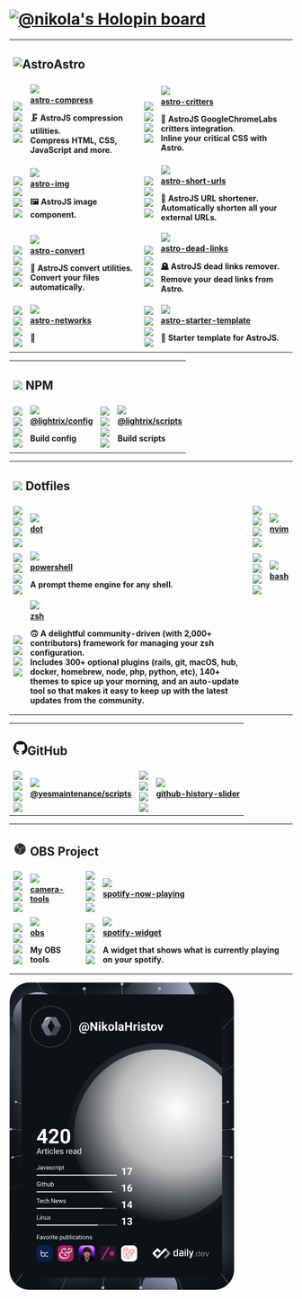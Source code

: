 <h1><a href=https://holopin.io/@nikola><picture><img src="https://holopin.io/api/user/board?user=nikola" alt="@nikola's Holopin board"></picture></a></h1><table><tbody><tr><td colspan=4><h2><picture><source media="(prefers-color-scheme: dark)" srcset=https://astro.build/assets/press/logomark-dark.svg><source media="(prefers-color-scheme: light)" srcset=https://astro.build/assets/press/logomark-light.svg><img src=https://astro.build/assets/press/logomark-light.svg width=25 alt=Astro></picture>Astro</h2></td></tr><tr><td valign=middle><a href=https://github.com/astro-community/astro-compress#readme/actions/workflows/node.yml><img src="https://img.shields.io/github/workflow/status/astro-community/astro-compress/Node?label=Build&amp;logo=node.js&amp;color=black&amp;logoColor=white&amp;labelColor=black&amp;logoWidth=15"></a><br><a href=https://npmjs.org/astro-compress><img src="https://img.shields.io/npm/v/astro-compress?label=version&amp;logo=npm&amp;color=black&amp;logoColor=white&amp;labelColor=black&amp;logoWidth=15"></a><br><a href=https://npmjs.org/astro-compress><img src="https://img.shields.io/librariesio/release/npm/astro-compress?label=dependencies&amp;logo=dependabot&amp;color=black&amp;logoColor=white&amp;labelColor=black&amp;logoWidth=15"></a><br><a href=https://npmjs.org/astro-compress><img src="https://img.shields.io/npm/dw/astro-compress?label=downloads&amp;logo=npm&amp;color=black&amp;logoColor=white&amp;labelColor=black&amp;logoWidth=15"></a><br></td><td valign=middle><a href=https://github.com/astro-community/astro-compress#readme><img src="https://img.shields.io/github/stars/astro-community/astro-compress?label=stars&amp;logo=github&amp;color=black&amp;logoColor=white&amp;labelColor=black&amp;logoWidth=15"></a><br><b><a href=https://github.com/astro-community/astro-compress#readme>astro-compress</a><br><p>🗜️ AstroJS compression utilities.<br>Compress HTML, CSS, JavaScript and more.<br></p></b></td><td valign=middle><a href=https://github.com/astro-community/astro-critters#readme/actions/workflows/node.yml><img src="https://img.shields.io/github/workflow/status/astro-community/astro-critters/Node?label=Build&amp;logo=node.js&amp;color=black&amp;logoColor=white&amp;labelColor=black&amp;logoWidth=15"></a><br><a href=https://npmjs.org/astro-critters><img src="https://img.shields.io/npm/v/astro-critters?label=version&amp;logo=npm&amp;color=black&amp;logoColor=white&amp;labelColor=black&amp;logoWidth=15"></a><br><a href=https://npmjs.org/astro-critters><img src="https://img.shields.io/librariesio/release/npm/astro-critters?label=dependencies&amp;logo=dependabot&amp;color=black&amp;logoColor=white&amp;labelColor=black&amp;logoWidth=15"></a><br><a href=https://npmjs.org/astro-critters><img src="https://img.shields.io/npm/dw/astro-critters?label=downloads&amp;logo=npm&amp;color=black&amp;logoColor=white&amp;labelColor=black&amp;logoWidth=15"></a><br></td><td valign=middle><a href=https://github.com/astro-community/astro-critters#readme><img src="https://img.shields.io/github/stars/astro-community/astro-critters?label=stars&amp;logo=github&amp;color=black&amp;logoColor=white&amp;labelColor=black&amp;logoWidth=15"></a><br><b><a href=https://github.com/astro-community/astro-critters#readme>astro-critters</a><br><p>🦔 AstroJS GoogleChromeLabs critters integration.<br>Inline your critical CSS with Astro.<br></p></b></td></tr><tr><td valign=middle><a href=https://github.com/Playform/astro-img#readme/actions/workflows/node.yml><img src="https://img.shields.io/github/workflow/status/Playform/astro-img/Node?label=Build&amp;logo=node.js&amp;color=black&amp;logoColor=white&amp;labelColor=black&amp;logoWidth=15"></a><br><a href=https://npmjs.org/astro-img><img src="https://img.shields.io/npm/v/astro-img?label=version&amp;logo=npm&amp;color=black&amp;logoColor=white&amp;labelColor=black&amp;logoWidth=15"></a><br><a href=https://npmjs.org/astro-img><img src="https://img.shields.io/librariesio/release/npm/astro-img?label=dependencies&amp;logo=dependabot&amp;color=black&amp;logoColor=white&amp;labelColor=black&amp;logoWidth=15"></a><br><a href=https://npmjs.org/astro-img><img src="https://img.shields.io/npm/dw/astro-img?label=downloads&amp;logo=npm&amp;color=black&amp;logoColor=white&amp;labelColor=black&amp;logoWidth=15"></a><br></td><td valign=middle><a href=https://github.com/Playform/astro-img#readme><img src="https://img.shields.io/github/stars/Playform/astro-img?label=stars&amp;logo=github&amp;color=black&amp;logoColor=white&amp;labelColor=black&amp;logoWidth=15"></a><br><b><a href=https://github.com/Playform/astro-img#readme>astro-img</a><br><p>🖼️ AstroJS image component.<br></p></b></td><td valign=middle><a href=https://github.com/Playform/astro-short-urls#readme/actions/workflows/node.yml><img src="https://img.shields.io/github/workflow/status/Playform/astro-short-urls/Node?label=Build&amp;logo=node.js&amp;color=black&amp;logoColor=white&amp;labelColor=black&amp;logoWidth=15"></a><br><a href=https://npmjs.org/astro-short-urls><img src="https://img.shields.io/npm/v/astro-short-urls?label=version&amp;logo=npm&amp;color=black&amp;logoColor=white&amp;labelColor=black&amp;logoWidth=15"></a><br><a href=https://npmjs.org/astro-short-urls><img src="https://img.shields.io/librariesio/release/npm/astro-short-urls?label=dependencies&amp;logo=dependabot&amp;color=black&amp;logoColor=white&amp;labelColor=black&amp;logoWidth=15"></a><br><a href=https://npmjs.org/astro-short-urls><img src="https://img.shields.io/npm/dw/astro-short-urls?label=downloads&amp;logo=npm&amp;color=black&amp;logoColor=white&amp;labelColor=black&amp;logoWidth=15"></a><br></td><td valign=middle><a href=https://github.com/Playform/astro-short-urls#readme><img src="https://img.shields.io/github/stars/Playform/astro-short-urls?label=stars&amp;logo=github&amp;color=black&amp;logoColor=white&amp;labelColor=black&amp;logoWidth=15"></a><br><b><a href=https://github.com/Playform/astro-short-urls#readme>astro-short-urls</a><br><p>🔗 AstroJS URL shortener.<br>Automatically shorten all your external URLs.<br></p></b></td></tr><tr><td valign=middle><a href=https://github.com/Lightrix/astro-convert#readme/actions/workflows/node.yml><img src="https://img.shields.io/github/workflow/status/Lightrix/astro-convert/Node?label=Build&amp;logo=node.js&amp;color=black&amp;logoColor=white&amp;labelColor=black&amp;logoWidth=15"></a><br><a href=https://npmjs.org/astro-convert><img src="https://img.shields.io/npm/v/astro-convert?label=version&amp;logo=npm&amp;color=black&amp;logoColor=white&amp;labelColor=black&amp;logoWidth=15"></a><br><a href=https://npmjs.org/astro-convert><img src="https://img.shields.io/librariesio/release/npm/astro-convert?label=dependencies&amp;logo=dependabot&amp;color=black&amp;logoColor=white&amp;labelColor=black&amp;logoWidth=15"></a><br><a href=https://npmjs.org/astro-convert><img src="https://img.shields.io/npm/dw/astro-convert?label=downloads&amp;logo=npm&amp;color=black&amp;logoColor=white&amp;labelColor=black&amp;logoWidth=15"></a><br></td><td valign=middle><a href=https://github.com/Lightrix/astro-convert#readme><img src="https://img.shields.io/github/stars/Lightrix/astro-convert?label=stars&amp;logo=github&amp;color=black&amp;logoColor=white&amp;labelColor=black&amp;logoWidth=15"></a><br><b><a href=https://github.com/Lightrix/astro-convert#readme>astro-convert</a><br><p>🫶 AstroJS convert utilities.<br>Convert your files automatically.<br></p></b></td><td valign=middle><a href=https://github.com/Playform/astro-dead-links#readme/actions/workflows/node.yml><img src="https://img.shields.io/github/workflow/status/Playform/astro-dead-links/Node?label=Build&amp;logo=node.js&amp;color=black&amp;logoColor=white&amp;labelColor=black&amp;logoWidth=15"></a><br><a href=https://npmjs.org/astro-dead-links><img src="https://img.shields.io/npm/v/astro-dead-links?label=version&amp;logo=npm&amp;color=black&amp;logoColor=white&amp;labelColor=black&amp;logoWidth=15"></a><br><a href=https://npmjs.org/astro-dead-links><img src="https://img.shields.io/librariesio/release/npm/astro-dead-links?label=dependencies&amp;logo=dependabot&amp;color=black&amp;logoColor=white&amp;labelColor=black&amp;logoWidth=15"></a><br><a href=https://npmjs.org/astro-dead-links><img src="https://img.shields.io/npm/dw/astro-dead-links?label=downloads&amp;logo=npm&amp;color=black&amp;logoColor=white&amp;labelColor=black&amp;logoWidth=15"></a><br></td><td valign=middle><a href=https://github.com/Playform/astro-dead-links#readme><img src="https://img.shields.io/github/stars/Playform/astro-dead-links?label=stars&amp;logo=github&amp;color=black&amp;logoColor=white&amp;labelColor=black&amp;logoWidth=15"></a><br><b><a href=https://github.com/Playform/astro-dead-links#readme>astro-dead-links</a><br><p>🪦 AstroJS dead links remover.<br>Remove your dead links from Astro.<br></p></b></td></tr><tr><td valign=middle><a href=https://github.com/NikolaRHristov/astro-networks#readme/actions/workflows/node.yml><img src="https://img.shields.io/github/workflow/status/NikolaRHristov/astro-networks/Node?label=Build&amp;logo=node.js&amp;color=black&amp;logoColor=white&amp;labelColor=black&amp;logoWidth=15"></a><br><a href=https://npmjs.org/astro-networks><img src="https://img.shields.io/npm/v/astro-networks?label=version&amp;logo=npm&amp;color=black&amp;logoColor=white&amp;labelColor=black&amp;logoWidth=15"></a><br><a href=https://npmjs.org/astro-networks><img src="https://img.shields.io/librariesio/release/npm/astro-networks?label=dependencies&amp;logo=dependabot&amp;color=black&amp;logoColor=white&amp;labelColor=black&amp;logoWidth=15"></a><br><a href=https://npmjs.org/astro-networks><img src="https://img.shields.io/npm/dw/astro-networks?label=downloads&amp;logo=npm&amp;color=black&amp;logoColor=white&amp;labelColor=black&amp;logoWidth=15"></a><br></td><td valign=middle><a href=https://github.com/NikolaRHristov/astro-networks#readme><img src="https://img.shields.io/github/stars/NikolaRHristov/astro-networks?label=stars&amp;logo=github&amp;color=black&amp;logoColor=white&amp;labelColor=black&amp;logoWidth=15"></a><br><b><a href=https://github.com/NikolaRHristov/astro-networks#readme>astro-networks</a><br><p>🚠</p></b></td><td valign=middle><a href=https://github.com/Lightrix/astro-starter-template#readme/actions/workflows/node.yml><img src="https://img.shields.io/github/workflow/status/Lightrix/astro-starter-template/Node?label=Build&amp;logo=node.js&amp;color=black&amp;logoColor=white&amp;labelColor=black&amp;logoWidth=15"></a><br><a href=https://npmjs.org/astro-starter-template><img src="https://img.shields.io/npm/v/astro-starter-template?label=version&amp;logo=npm&amp;color=black&amp;logoColor=white&amp;labelColor=black&amp;logoWidth=15"></a><br><a href=https://npmjs.org/astro-starter-template><img src="https://img.shields.io/librariesio/release/npm/astro-starter-template?label=dependencies&amp;logo=dependabot&amp;color=black&amp;logoColor=white&amp;labelColor=black&amp;logoWidth=15"></a><br><a href=https://npmjs.org/astro-starter-template><img src="https://img.shields.io/npm/dw/astro-starter-template?label=downloads&amp;logo=npm&amp;color=black&amp;logoColor=white&amp;labelColor=black&amp;logoWidth=15"></a><br></td><td valign=middle><a href=https://github.com/Lightrix/astro-starter-template#readme><img src="https://img.shields.io/github/stars/Lightrix/astro-starter-template?label=stars&amp;logo=github&amp;color=black&amp;logoColor=white&amp;labelColor=black&amp;logoWidth=15"></a><br><b><a href=https://github.com/Lightrix/astro-starter-template#readme>astro-starter-template</a><br><p>📄 Starter template for AstroJS.<br></p></b></td></tr></tbody></table><table><tbody><tr><td colspan=4><h2><img src=https://raw.githubusercontent.com/npm/logos/master/npm%20square/n.svg width=22> NPM</h2></td></tr><tr><td valign=middle><a href=https://github.com/Lightrix/npm#readme/actions/workflows/node.yml><img src="https://img.shields.io/github/workflow/status/Lightrix/npm/Node?label=Build&amp;logo=node.js&amp;color=black&amp;logoColor=white&amp;labelColor=black&amp;logoWidth=15"></a><br><a href=https://npmjs.org/@lightrix/config><img src="https://img.shields.io/npm/v/@lightrix/config?label=version&amp;logo=npm&amp;color=black&amp;logoColor=white&amp;labelColor=black&amp;logoWidth=15"></a><br><a href=https://npmjs.org/@lightrix/config><img src="https://img.shields.io/librariesio/release/npm/@lightrix/config?label=dependencies&amp;logo=dependabot&amp;color=black&amp;logoColor=white&amp;labelColor=black&amp;logoWidth=15"></a><br><a href=https://npmjs.org/@lightrix/config><img src="https://img.shields.io/npm/dw/@lightrix/config?label=downloads&amp;logo=npm&amp;color=black&amp;logoColor=white&amp;labelColor=black&amp;logoWidth=15"></a><br></td><td valign=middle><a href=https://github.com/Lightrix/npm#readme><img src="https://img.shields.io/github/stars/Lightrix/npm?label=stars&amp;logo=github&amp;color=black&amp;logoColor=white&amp;labelColor=black&amp;logoWidth=15"></a><br><b><a href=https://github.com/Lightrix/npm#readme>@lightrix/config</a><br><p>Build config</p></b></td><td valign=middle><a href=https://github.com/Lightrix/npm#readme/actions/workflows/node.yml><img src="https://img.shields.io/github/workflow/status/Lightrix/npm/Node?label=Build&amp;logo=node.js&amp;color=black&amp;logoColor=white&amp;labelColor=black&amp;logoWidth=15"></a><br><a href=https://npmjs.org/@lightrix/scripts><img src="https://img.shields.io/npm/v/@lightrix/scripts?label=version&amp;logo=npm&amp;color=black&amp;logoColor=white&amp;labelColor=black&amp;logoWidth=15"></a><br><a href=https://npmjs.org/@lightrix/scripts><img src="https://img.shields.io/librariesio/release/npm/@lightrix/scripts?label=dependencies&amp;logo=dependabot&amp;color=black&amp;logoColor=white&amp;labelColor=black&amp;logoWidth=15"></a><br><a href=https://npmjs.org/@lightrix/scripts><img src="https://img.shields.io/npm/dw/@lightrix/scripts?label=downloads&amp;logo=npm&amp;color=black&amp;logoColor=white&amp;labelColor=black&amp;logoWidth=15"></a><br></td><td valign=middle><a href=https://github.com/Lightrix/npm#readme><img src="https://img.shields.io/github/stars/Lightrix/npm?label=stars&amp;logo=github&amp;color=black&amp;logoColor=white&amp;labelColor=black&amp;logoWidth=15"></a><br><b><a href=https://github.com/Lightrix/npm#readme>@lightrix/scripts</a><br><p>Build scripts</p></b></td></tr></tbody></table><table><tbody><tr><td colspan=4><h2><img src=https://raw.githubusercontent.com/jglovier/dotfiles-logo/master/dotfiles-logo-icon.png width=16> Dotfiles</h2></td></tr><tr><td valign=middle><a href=null/actions/workflows/node.yml><img src="https://img.shields.io/github/workflow/status/nikolaxhristov/dot/Node?label=Build&amp;logo=node.js&amp;color=black&amp;logoColor=white&amp;labelColor=black&amp;logoWidth=15"></a><br><a href=https://npmjs.org/dot><img src="https://img.shields.io/npm/v/dot?label=version&amp;logo=npm&amp;color=black&amp;logoColor=white&amp;labelColor=black&amp;logoWidth=15"></a><br><a href=https://npmjs.org/dot><img src="https://img.shields.io/librariesio/release/npm/dot?label=dependencies&amp;logo=dependabot&amp;color=black&amp;logoColor=white&amp;labelColor=black&amp;logoWidth=15"></a><br><a href=https://npmjs.org/dot><img src="https://img.shields.io/npm/dw/dot?label=downloads&amp;logo=npm&amp;color=black&amp;logoColor=white&amp;labelColor=black&amp;logoWidth=15"></a><br></td><td valign=middle><a href=https://github.com/nikolaxhristov/dot><img src="https://img.shields.io/github/stars/nikolaxhristov/dot?label=stars&amp;logo=github&amp;color=black&amp;logoColor=white&amp;labelColor=black&amp;logoWidth=15"></a><br><b><a href=https://github.com/nikolaxhristov/dot>dot</a><br><p></p></b></td><td valign=middle><a href=/actions/workflows/node.yml><img src="https://img.shields.io/github/workflow/status/nikolaxhristov/nvim/Node?label=Build&amp;logo=node.js&amp;color=black&amp;logoColor=white&amp;labelColor=black&amp;logoWidth=15"></a><br><a href=https://npmjs.org/nvim><img src="https://img.shields.io/npm/v/nvim?label=version&amp;logo=npm&amp;color=black&amp;logoColor=white&amp;labelColor=black&amp;logoWidth=15"></a><br><a href=https://npmjs.org/nvim><img src="https://img.shields.io/librariesio/release/npm/nvim?label=dependencies&amp;logo=dependabot&amp;color=black&amp;logoColor=white&amp;labelColor=black&amp;logoWidth=15"></a><br><a href=https://npmjs.org/nvim><img src="https://img.shields.io/npm/dw/nvim?label=downloads&amp;logo=npm&amp;color=black&amp;logoColor=white&amp;labelColor=black&amp;logoWidth=15"></a><br></td><td valign=middle><a href=https://github.com/nikolaxhristov/nvim><img src="https://img.shields.io/github/stars/nikolaxhristov/nvim?label=stars&amp;logo=github&amp;color=black&amp;logoColor=white&amp;labelColor=black&amp;logoWidth=15"></a><br><b><a href=https://github.com/nikolaxhristov/nvim>nvim</a><br><p></p></b></td></tr><tr><td valign=middle><a href=https://ohmyposh.dev/actions/workflows/node.yml><img src="https://img.shields.io/github/workflow/status/nikolaxhristov/powershell/Node?label=Build&amp;logo=node.js&amp;color=black&amp;logoColor=white&amp;labelColor=black&amp;logoWidth=15"></a><br><a href=https://npmjs.org/powershell><img src="https://img.shields.io/npm/v/powershell?label=version&amp;logo=npm&amp;color=black&amp;logoColor=white&amp;labelColor=black&amp;logoWidth=15"></a><br><a href=https://npmjs.org/powershell><img src="https://img.shields.io/librariesio/release/npm/powershell?label=dependencies&amp;logo=dependabot&amp;color=black&amp;logoColor=white&amp;labelColor=black&amp;logoWidth=15"></a><br><a href=https://npmjs.org/powershell><img src="https://img.shields.io/npm/dw/powershell?label=downloads&amp;logo=npm&amp;color=black&amp;logoColor=white&amp;labelColor=black&amp;logoWidth=15"></a><br></td><td valign=middle><a href=https://github.com/nikolaxhristov/powershell><img src="https://img.shields.io/github/stars/nikolaxhristov/powershell?label=stars&amp;logo=github&amp;color=black&amp;logoColor=white&amp;labelColor=black&amp;logoWidth=15"></a><br><b><a href=https://github.com/nikolaxhristov/powershell>powershell</a><br><p>A prompt theme engine for any shell.<br></p></b></td><td valign=middle><a href=/actions/workflows/node.yml><img src="https://img.shields.io/github/workflow/status/nikolaxhristov/bash/Node?label=Build&amp;logo=node.js&amp;color=black&amp;logoColor=white&amp;labelColor=black&amp;logoWidth=15"></a><br><a href=https://npmjs.org/bash><img src="https://img.shields.io/npm/v/bash?label=version&amp;logo=npm&amp;color=black&amp;logoColor=white&amp;labelColor=black&amp;logoWidth=15"></a><br><a href=https://npmjs.org/bash><img src="https://img.shields.io/librariesio/release/npm/bash?label=dependencies&amp;logo=dependabot&amp;color=black&amp;logoColor=white&amp;labelColor=black&amp;logoWidth=15"></a><br><a href=https://npmjs.org/bash><img src="https://img.shields.io/npm/dw/bash?label=downloads&amp;logo=npm&amp;color=black&amp;logoColor=white&amp;labelColor=black&amp;logoWidth=15"></a><br></td><td valign=middle><a href=https://github.com/nikolaxhristov/bash><img src="https://img.shields.io/github/stars/nikolaxhristov/bash?label=stars&amp;logo=github&amp;color=black&amp;logoColor=white&amp;labelColor=black&amp;logoWidth=15"></a><br><b><a href=https://github.com/nikolaxhristov/bash>bash</a><br><p></p></b></td></tr><tr><td valign=middle><a href=https://ohmyz.sh/actions/workflows/node.yml><img src="https://img.shields.io/github/workflow/status/nikolaxhristov/zsh/Node?label=Build&amp;logo=node.js&amp;color=black&amp;logoColor=white&amp;labelColor=black&amp;logoWidth=15"></a><br><a href=https://npmjs.org/zsh><img src="https://img.shields.io/npm/v/zsh?label=version&amp;logo=npm&amp;color=black&amp;logoColor=white&amp;labelColor=black&amp;logoWidth=15"></a><br><a href=https://npmjs.org/zsh><img src="https://img.shields.io/librariesio/release/npm/zsh?label=dependencies&amp;logo=dependabot&amp;color=black&amp;logoColor=white&amp;labelColor=black&amp;logoWidth=15"></a><br><a href=https://npmjs.org/zsh><img src="https://img.shields.io/npm/dw/zsh?label=downloads&amp;logo=npm&amp;color=black&amp;logoColor=white&amp;labelColor=black&amp;logoWidth=15"></a><br></td><td valign=middle><a href=https://github.com/nikolaxhristov/zsh><img src="https://img.shields.io/github/stars/nikolaxhristov/zsh?label=stars&amp;logo=github&amp;color=black&amp;logoColor=white&amp;labelColor=black&amp;logoWidth=15"></a><br><b><a href=https://github.com/nikolaxhristov/zsh>zsh</a><br><p>🙃 A delightful community-driven (with 2,000+ contributors) framework for managing your zsh configuration.<br>Includes 300+ optional plugins (rails, git, macOS, hub, docker, homebrew, node, php, python, etc), 140+ themes to spice up your morning, and an auto-update tool so that makes it easy to keep up with the latest updates from the community.<br></p></b></td></tr></tbody></table><table><tbody><tr><td colspan=4><h2><picture><source media="(prefers-color-scheme: dark)" srcset=https://raw.githubusercontent.com/nikolaxhristov/nikolaxhristov/main/.github/img/GitHub-Mark-Light-32px.png><source media="(prefers-color-scheme: light)" srcset=https://raw.githubusercontent.com/nikolaxhristov/nikolaxhristov/main/.github/img/GitHub-Mark-32px.png><img src=https://raw.githubusercontent.com/nikolaxhristov/nikolaxhristov/main/.github/img/GitHub-Mark-32px.png width=25 alt=GitHub></picture>GitHub</h2></td></tr><tr><td valign=middle><a href=https://github.com/yesmaintenance/npm#readme/actions/workflows/node.yml><img src="https://img.shields.io/github/workflow/status/yesmaintenance/npm/Node?label=Build&amp;logo=node.js&amp;color=black&amp;logoColor=white&amp;labelColor=black&amp;logoWidth=15"></a><br><a href=https://npmjs.org/@yesmaintenance/scripts><img src="https://img.shields.io/npm/v/@yesmaintenance/scripts?label=version&amp;logo=npm&amp;color=black&amp;logoColor=white&amp;labelColor=black&amp;logoWidth=15"></a><br><a href=https://npmjs.org/@yesmaintenance/scripts><img src="https://img.shields.io/librariesio/release/npm/@yesmaintenance/scripts?label=dependencies&amp;logo=dependabot&amp;color=black&amp;logoColor=white&amp;labelColor=black&amp;logoWidth=15"></a><br><a href=https://npmjs.org/@yesmaintenance/scripts><img src="https://img.shields.io/npm/dw/@yesmaintenance/scripts?label=downloads&amp;logo=npm&amp;color=black&amp;logoColor=white&amp;labelColor=black&amp;logoWidth=15"></a><br></td><td valign=middle><a href=https://github.com/yesmaintenance/npm#readme><img src="https://img.shields.io/github/stars/yesmaintenance/npm?label=stars&amp;logo=github&amp;color=black&amp;logoColor=white&amp;labelColor=black&amp;logoWidth=15"></a><br><b><a href=https://github.com/yesmaintenance/npm#readme>@yesmaintenance/scripts</a><br><p></p></b></td><td valign=middle><a href=https://github.com/Playform/github-history-slider#readme/actions/workflows/node.yml><img src="https://img.shields.io/github/workflow/status/Playform/github-history-slider/Node?label=Build&amp;logo=node.js&amp;color=black&amp;logoColor=white&amp;labelColor=black&amp;logoWidth=15"></a><br><a href=https://npmjs.org/github-history-slider><img src="https://img.shields.io/npm/v/github-history-slider?label=version&amp;logo=npm&amp;color=black&amp;logoColor=white&amp;labelColor=black&amp;logoWidth=15"></a><br><a href=https://npmjs.org/github-history-slider><img src="https://img.shields.io/librariesio/release/npm/github-history-slider?label=dependencies&amp;logo=dependabot&amp;color=black&amp;logoColor=white&amp;labelColor=black&amp;logoWidth=15"></a><br><a href=https://npmjs.org/github-history-slider><img src="https://img.shields.io/npm/dw/github-history-slider?label=downloads&amp;logo=npm&amp;color=black&amp;logoColor=white&amp;labelColor=black&amp;logoWidth=15"></a><br></td><td valign=middle><a href=https://github.com/Playform/github-history-slider#readme><img src="https://img.shields.io/github/stars/Playform/github-history-slider?label=stars&amp;logo=github&amp;color=black&amp;logoColor=white&amp;labelColor=black&amp;logoWidth=15"></a><br><b><a href=https://github.com/Playform/github-history-slider#readme>github-history-slider</a><br><p></p></b></td></tr></tbody></table><table><tbody><tr><td colspan=4><h2><img src=https://raw.githubusercontent.com/nikolaxhristov/nikolaxhristov/main/.github/img/obs-logo.svg width=24 height=24> OBS Project</h2></td></tr><tr><td valign=middle><a href=null/actions/workflows/node.yml><img src="https://img.shields.io/github/workflow/status/nikolaxhristov/camera-tools/Node?label=Build&amp;logo=node.js&amp;color=black&amp;logoColor=white&amp;labelColor=black&amp;logoWidth=15"></a><br><a href=https://npmjs.org/camera-tools><img src="https://img.shields.io/npm/v/camera-tools?label=version&amp;logo=npm&amp;color=black&amp;logoColor=white&amp;labelColor=black&amp;logoWidth=15"></a><br><a href=https://npmjs.org/camera-tools><img src="https://img.shields.io/librariesio/release/npm/camera-tools?label=dependencies&amp;logo=dependabot&amp;color=black&amp;logoColor=white&amp;labelColor=black&amp;logoWidth=15"></a><br><a href=https://npmjs.org/camera-tools><img src="https://img.shields.io/npm/dw/camera-tools?label=downloads&amp;logo=npm&amp;color=black&amp;logoColor=white&amp;labelColor=black&amp;logoWidth=15"></a><br></td><td valign=middle><a href=https://github.com/nikolaxhristov/camera-tools><img src="https://img.shields.io/github/stars/nikolaxhristov/camera-tools?label=stars&amp;logo=github&amp;color=black&amp;logoColor=white&amp;labelColor=black&amp;logoWidth=15"></a><br><b><a href=https://github.com/nikolaxhristov/camera-tools>camera-tools</a><br><p></p></b></td><td valign=middle><a href=null/actions/workflows/node.yml><img src="https://img.shields.io/github/workflow/status/nikolaxhristov/spotify-now-playing/Node?label=Build&amp;logo=node.js&amp;color=black&amp;logoColor=white&amp;labelColor=black&amp;logoWidth=15"></a><br><a href=https://npmjs.org/spotify-now-playing><img src="https://img.shields.io/npm/v/spotify-now-playing?label=version&amp;logo=npm&amp;color=black&amp;logoColor=white&amp;labelColor=black&amp;logoWidth=15"></a><br><a href=https://npmjs.org/spotify-now-playing><img src="https://img.shields.io/librariesio/release/npm/spotify-now-playing?label=dependencies&amp;logo=dependabot&amp;color=black&amp;logoColor=white&amp;labelColor=black&amp;logoWidth=15"></a><br><a href=https://npmjs.org/spotify-now-playing><img src="https://img.shields.io/npm/dw/spotify-now-playing?label=downloads&amp;logo=npm&amp;color=black&amp;logoColor=white&amp;labelColor=black&amp;logoWidth=15"></a><br></td><td valign=middle><a href=https://github.com/nikolaxhristov/spotify-now-playing><img src="https://img.shields.io/github/stars/nikolaxhristov/spotify-now-playing?label=stars&amp;logo=github&amp;color=black&amp;logoColor=white&amp;labelColor=black&amp;logoWidth=15"></a><br><b><a href=https://github.com/nikolaxhristov/spotify-now-playing>spotify-now-playing</a><br><p></p></b></td></tr><tr><td valign=middle><a href=null/actions/workflows/node.yml><img src="https://img.shields.io/github/workflow/status/nikolaxhristov/obs/Node?label=Build&amp;logo=node.js&amp;color=black&amp;logoColor=white&amp;labelColor=black&amp;logoWidth=15"></a><br><a href=https://npmjs.org/obs><img src="https://img.shields.io/npm/v/obs?label=version&amp;logo=npm&amp;color=black&amp;logoColor=white&amp;labelColor=black&amp;logoWidth=15"></a><br><a href=https://npmjs.org/obs><img src="https://img.shields.io/librariesio/release/npm/obs?label=dependencies&amp;logo=dependabot&amp;color=black&amp;logoColor=white&amp;labelColor=black&amp;logoWidth=15"></a><br><a href=https://npmjs.org/obs><img src="https://img.shields.io/npm/dw/obs?label=downloads&amp;logo=npm&amp;color=black&amp;logoColor=white&amp;labelColor=black&amp;logoWidth=15"></a><br></td><td valign=middle><a href=https://github.com/nikolaxhristov/obs><img src="https://img.shields.io/github/stars/nikolaxhristov/obs?label=stars&amp;logo=github&amp;color=black&amp;logoColor=white&amp;labelColor=black&amp;logoWidth=15"></a><br><b><a href=https://github.com/nikolaxhristov/obs>obs</a><br><p>My OBS tools</p></b></td><td valign=middle><a href=https://spotify-widget-nikolahristov.vercel.app//actions/workflows/node.yml><img src="https://img.shields.io/github/workflow/status/nikolaxhristov/spotify-widget/Node?label=Build&amp;logo=node.js&amp;color=black&amp;logoColor=white&amp;labelColor=black&amp;logoWidth=15"></a><br><a href=https://npmjs.org/spotify-widget><img src="https://img.shields.io/npm/v/spotify-widget?label=version&amp;logo=npm&amp;color=black&amp;logoColor=white&amp;labelColor=black&amp;logoWidth=15"></a><br><a href=https://npmjs.org/spotify-widget><img src="https://img.shields.io/librariesio/release/npm/spotify-widget?label=dependencies&amp;logo=dependabot&amp;color=black&amp;logoColor=white&amp;labelColor=black&amp;logoWidth=15"></a><br><a href=https://npmjs.org/spotify-widget><img src="https://img.shields.io/npm/dw/spotify-widget?label=downloads&amp;logo=npm&amp;color=black&amp;logoColor=white&amp;labelColor=black&amp;logoWidth=15"></a><br></td><td valign=middle><a href=https://github.com/nikolaxhristov/spotify-widget><img src="https://img.shields.io/github/stars/nikolaxhristov/spotify-widget?label=stars&amp;logo=github&amp;color=black&amp;logoColor=white&amp;labelColor=black&amp;logoWidth=15"></a><br><b><a href=https://github.com/nikolaxhristov/spotify-widget>spotify-widget</a><br><p>A widget that shows what is currently playing on your spotify.<br></p></b></td></tr></tbody></table><a href=https://app.daily.dev/nikolahristov><img src="https://raw.githubusercontent.com/nikolaxhristov/nikolaxhristov/main/devcard.svg?rev=hs3VsNVqDK" width=400 alt="Nikola's Dev Card"></a>
